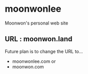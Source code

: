 # moonwonlee
Moonwon's personal web site

## URL : moonwon.land

Future plan is to change the URL to...
- moonwonlee.com
or
- moonwon.com
